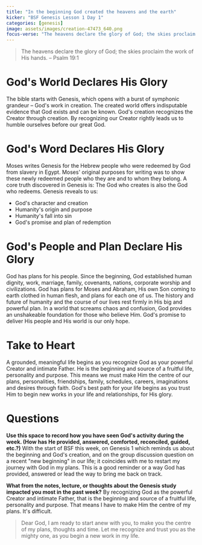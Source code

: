```yaml
---
title: "In the beginning God created the heavens and the earth"
kicker: "BSF Genesis Lesson 1 Day 1"
categories: [genesis]
image: assets/images/creation-47473_640.png
focus-verse: "The heavens declare the glory of God; the skies proclaim the work of His hands. – Psalm 19:1"
---
```


> The heavens declare the glory of God; the skies proclaim the work of His hands. – Psalm 19:1

# God's World Declares His Glory

The bible starts with Genesis, which opens with a burst of symphonic grandeur – God's work in creation. The created world offers indisputable evidence that God exists and can be known. God's creation recognizes the Creator through creation. By recognizing our Creator rightly leads us to humble ourselves before our great God.

# God's Word Declares His Glory

Moses writes Genesis for the Hebrew people who were redeemed by God from slavery in Egypt. Moses' original purposes for writing was to show these newly redeemed people who they are and to whom they belong. A core truth discovered in Genesis is: The God who creates is also the God who redeems. Genesis reveals to us:

- God's character and creation
- Humanity's origin and purpose
- Humanity's fall into sin
- God's promise and plan of redemption

# God's People and Plan Declare His Glory

God has plans for his people. Since the beginning, God established human dignity, work, marriage, family, covenants, nations, corporate worship and civilizations. God has plans for Moses and Abraham, His own Son coming to earth clothed in human flesh, and plans for each one of us. The history and future of humanity and the course of our lives rest firmly in His big and powerful plan. In a world that screams chaos and confusion, God provides an unshakeable foundation for those who believe Him. God's promise to deliver His people and His world is our only hope.

# Take to Heart

A grounded, meaningful life begins as you recognize God as your powerful Creator and intimate Father. He is the beginning and source of a fruitful life, personality and purpose. This means we must make Him the centre of our plans, personalities, friendships, family, schedules, careers, imaginations and desires through faith. God's best path for your life begins as you trust Him to begin new works in your life and relationships, for His glory.

# Questions

**Use this space to record how you have seen God's activity during the week. (How has He provided, answered, comforted, reconciled, guided, etc.?)** With the start of BSF this week, on Genesis 1 which reminds us about the beginning and God's creation, and on the group discussion question on a recent "new beginning" in our life; it coincides with me to restart my journey with God in my plans. This is a good reminder or a way God has provided, answered or lead the way to bring me back on track.

**What from the notes, lecture, or thoughts about the Genesis study impacted you most in the past week?** By recognizing God as the powerful Creator and intimate Father, that is the beginning and source of a fruitful life, personality and purpose. That means I have to make Him the centre of my plans. It's difficult. 

> Dear God, I am ready to start anew with you, to make you the centre of my plans, thoughts and time. Let me recognize and trust you as the mighty one, as you begin a new work in my life.
